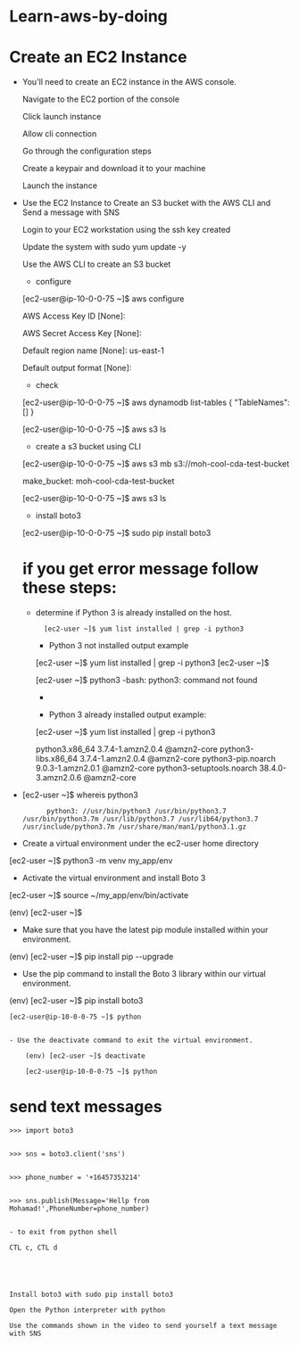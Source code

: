 # Learn-aws-by-doing


# Create an EC2 Instance

- You'll need to create an EC2 instance in the AWS console.

    Navigate to the EC2 portion of the console
    
    Click launch instance
    
    Allow cli connection
    
    Go through the configuration steps
    
    Create a keypair and download it to your machine
    
    Launch the instance

- Use the EC2 Instance to Create an S3 bucket with the AWS CLI and Send a message with SNS

    
    Login to your EC2 workstation using the ssh key created
    
    Update the system with sudo yum update -y
    
    Use the AWS CLI to create an S3 bucket
    
    - configure
    
    [ec2-user@ip-10-0-0-75 ~]$ aws configure
    
    AWS Access Key ID [None]:
    
    AWS Secret Access Key [None]:
    
    Default region name [None]: us-east-1
    
    Default output format [None]:
    
    - check
    
    [ec2-user@ip-10-0-0-75 ~]$ aws dynamodb list-tables
    {
        "TableNames": []
    }


    [ec2-user@ip-10-0-0-75 ~]$ aws s3 ls
    
    
    - create a s3 bucket using CLI
    
    [ec2-user@ip-10-0-0-75 ~]$ aws s3 mb s3://moh-cool-cda-test-bucket
    
    make_bucket: moh-cool-cda-test-bucket
    
    [ec2-user@ip-10-0-0-75 ~]$ aws s3 ls
    
    - install boto3
    
    [ec2-user@ip-10-0-0-75 ~]$ sudo pip install boto3
    
   # if you get error message follow these steps:
    
    - determine if Python 3 is already installed on the host.

            [ec2-user ~]$ yum list installed | grep -i python3
            
            
        

        - Python 3 not installed output example

        [ec2-user ~]$ yum list installed | grep -i python3
        [ec2-user ~]$

        [ec2-user ~]$ python3
        -bash: python3: command not found


        - 

        - Python 3 already installed output example:

        [ec2-user ~]$ yum list installed | grep -i python3

        python3.x86_64                        3.7.4-1.amzn2.0.4              @amzn2-core
        python3-libs.x86_64                   3.7.4-1.amzn2.0.4              @amzn2-core
        python3-pip.noarch                    9.0.3-1.amzn2.0.1              @amzn2-core
        python3-setuptools.noarch             38.4.0-3.amzn2.0.6             @amzn2-core

- [ec2-user ~]$ whereis python3


            python3: //usr/bin/python3 /usr/bin/python3.7 /usr/bin/python3.7m /usr/lib/python3.7 /usr/lib64/python3.7 /usr/include/python3.7m /usr/share/man/man1/python3.1.gz
            
            
- Create a virtual environment under the ec2-user home directory 


[ec2-user ~]$ python3 -m venv my_app/env


- Activate the virtual environment and install Boto 3

[ec2-user ~]$ source ~/my_app/env/bin/activate

(env) [ec2-user ~]$
    
 - Make sure that you have the latest pip module installed within your environment.
 
 (env) [ec2-user ~]$ pip install pip --upgrade
 
 
 - Use the pip command to install the Boto 3 library within our virtual environment.
 
 (env) [ec2-user ~]$ pip install boto3
 
   
    [ec2-user@ip-10-0-0-75 ~]$ python
    
    
    - Use the deactivate command to exit the virtual environment.

        (env) [ec2-user ~]$ deactivate

        [ec2-user@ip-10-0-0-75 ~]$ python


    
  # send text messages
  
    
    >>> import boto3
    
    
    >>> sns = boto3.client('sns')
    
    
    >>> phone_number = '+16457353214'
    
    
    >>> sns.publish(Message='Hellp from Mohamad!',PhoneNumber=phone_number)
    
    
    - to exit from python shell
    
    CTL c, CTL d   
    


    
      
    Install boto3 with sudo pip install boto3
    
    Open the Python interpreter with python
    
    Use the commands shown in the video to send yourself a text message with SNS
    
    
    


